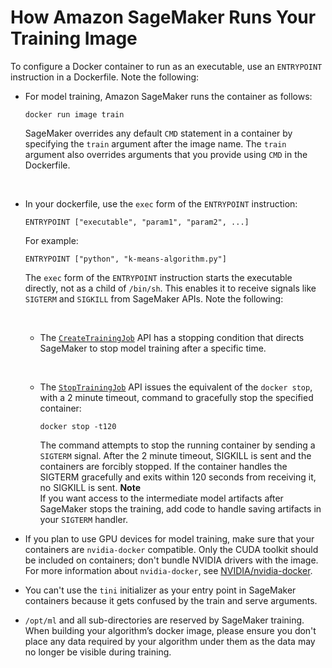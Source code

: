 # How Amazon SageMaker Runs Your Training Image<a name="your-algorithms-training-algo-dockerfile"></a>

To configure a Docker container to run as an executable, use an `ENTRYPOINT` instruction in a Dockerfile\. Note the following: 
+ For model training, Amazon SageMaker runs the container as follows:

  ```
  docker run image train
  ```

   SageMaker overrides any default `CMD` statement in a container by specifying the `train` argument after the image name\. The `train` argument also overrides arguments that you provide using `CMD` in the Dockerfile\. 

   
+ In your dockerfile, use the `exec` form of the `ENTRYPOINT` instruction: 

  ```
  ENTRYPOINT ["executable", "param1", "param2", ...]
  ```

  For example:

  ```
  ENTRYPOINT ["python", "k-means-algorithm.py"]
  ```

  The `exec` form of the `ENTRYPOINT` instruction starts the executable directly, not as a child of `/bin/sh`\. This enables it to receive signals like `SIGTERM` and `SIGKILL` from SageMaker APIs\. Note the following:

   
  + The [ `CreateTrainingJob`](https://docs.aws.amazon.com/sagemaker/latest/APIReference/API_CreateTrainingJob.html) API has a stopping condition that directs SageMaker to stop model training after a specific time\. 

     
  + The [ `StopTrainingJob`](https://docs.aws.amazon.com/sagemaker/latest/APIReference/API_StopTrainingJob.html) API issues the equivalent of the `docker stop`, with a 2 minute timeout, command to gracefully stop the specified container:

    ```
    docker stop -t120
    ```

    The command attempts to stop the running container by sending a `SIGTERM` signal\. After the 2 minute timeout, SIGKILL is sent and the containers are forcibly stopped\. If the container handles the SIGTERM gracefully and exits within 120 seconds from receiving it, no SIGKILL is sent\. 
**Note**  
If you want access to the intermediate model artifacts after SageMaker stops the training, add code to handle saving artifacts in your `SIGTERM` handler\.
+ If you plan to use GPU devices for model training, make sure that your containers are `nvidia-docker` compatible\. Only the CUDA toolkit should be included on containers; don't bundle NVIDIA drivers with the image\. For more information about `nvidia-docker`, see [NVIDIA/nvidia\-docker](https://github.com/NVIDIA/nvidia-docker)\.
+ You can't use the `tini` initializer as your entry point in SageMaker containers because it gets confused by the train and serve arguments\.
+ `/opt/ml` and all sub\-directories are reserved by SageMaker training\. When building your algorithm’s docker image, please ensure you don't place any data required by your algorithm under them as the data may no longer be visible during training\.